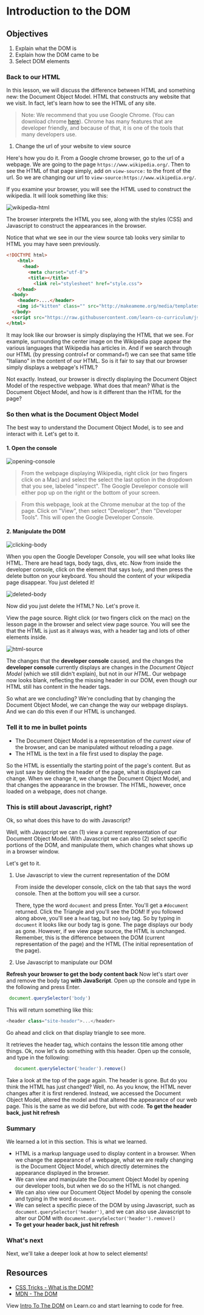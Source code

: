# Introduction to the DOM

## Objectives

1. Explain what the DOM is
2. Explain how the DOM came to be
3. Select DOM elements

### Back to our HTML

In this lesson, we will discuss the difference between HTML and something new: the Document Object Model. HTML that constructs any website that we visit. In fact, let's learn how to see the HTML of any site.

> Note: We recommend that you use Google Chrome.  (You can download chrome [here](https://www.google.com/chrome/browser/desktop/index.html)). Chrome has many features that are developer friendly, and because of that, it is one of the tools that many developers use.

1. Change the url of your website to view source

Here's how you do it. From a Google chrome browser, go to the url of a webpage.  We are going to the page `https://www.wikipedia.org/`.  Then to see the HTML of that page simply, add on `view-source:` to the front of the url.  So we are changing our url to `view-source:https://www.wikipedia.org/`.

If you examine your browser, you will see the HTML used to construct the wikipedia.  It will look something like this:

![wikipedia-html](./wikipedia-html.png)

The browser interprets the HTML you see, along with the styles (CSS) and Javascript to construct the appearances in the browser.  

Notice that what we see in our the view source tab looks very similar to HTML you may have seen previously.

```html
<!DOCTYPE html>
	<html>
	  <head>
	    <meta charset="utf-8">
	    <title></title>
	      <link rel="stylesheet" href="style.css">
  	</head>
  <body>
    <header>....</header>
    <img id="kitten" class="" src="http://makeameme.org/media/templates/120/grumpy_cat.jpg" alt="" width="120" height="120">
  </body>
  <script src="https://raw.githubusercontent.com/learn-co-curriculum/js-and-the-web/master/spin.js" charset="utf-8"></script>
</html>

```

It may look like our browser is simply displaying the HTML that we see.  For example, surrounding the center image on the Wikipedia page appear the various languages that Wikipedia has articles in.  And if we search through our HTML (by pressing control+f or command+f) we can see that same title "Italiano" in the content of our HTML.  So is it fair to say that our browser simply displays a webpage's HTML?   

Not exactly.  Instead, our browser is directly displaying the Document Object Model of the respective webpage. What does that mean?  What is the Document Object Model, and how is it different than the HTML for the page?

### So then what is the Document Object Model

The best way to understand the Document Object Model, is to see and interact with it. Let's get to it.

#### 1. Open the console

![opening-console](opening-console.gif)

> From the webpage displaying Wikipedia, right click (or two fingers click on a Mac) and select the select the last option in the dropdown that you see, labeled "inspect".  The Google Develepor console will either pop up on the right or the bottom of your screen.

> From this webpage, look at the Chrome menubar at the top of the page. Click on "View", then select "Developer", then "Developer Tools". This will open the Google Developer Console.

#### 2. Manipulate the DOM

![clicking-body](./clicking-body.png)


When you open the Google Developer Console, you will see what looks like HTML. There are head tags, body tags, divs, etc. Now from inside the developer console, click on the element that says `body`, and then press the delete button on your keyboard. You should the content of your wikipedia page disappear. You just deleted it!

![deleted-body](./deleted-wiki.png)

Now did you just delete the HTML? No. Let's prove it.

View the page source. Right click (or two fingers click on the mac) on the lesson page in the browser and select view page source.  You will see the that the HTML is just as it always was, with a header tag and lots of other elements inside.  

![html-source](./wikipedia-html.png)

The changes that the **developer console** caused, and the changes the **developer console** currently displays are changes in the *Document Object Model* (which we still didn't explain), but not in our *HTML*. Our webpage now looks blank, reflecting the missing header in our DOM, even though our HTML still has content in the header tags.  

So what are we concluding? We're concluding that by changing the Document Object Model, we can change the way our webpage displays. And we can do this even if our HTML is unchanged.  

### Tell it to me in bullet points

  * The Document Object Model is a representation of the *current view* of the browser, and can be manipulated without reloading a page.  
  * The HTML is the text in a file first used to display the page.

So the HTML is essentially the starting point of the page's content. But as we just saw by deleting the header of the page, what is displayed can change. When we change it, we change the Document Object Model, and that changes the appearance in the browser. The HTML, however, once loaded on a webpage, does not change.  

### This is still about Javascript, right?

Ok, so what does this have to do with Javascript?  

Well, with Javascript we can (1) view a current representation of our Document Object Model. With Javascript we can also (2) select specific portions of the DOM, and manipulate them, which changes what shows up in a browser window.

Let's get to it.

1. Use Javascript to view the current representation of the DOM

	From inside the developer console, click on the tab that says the word console. Then at the bottom you will see a cursor.  

	There, type the word `document` and press Enter. You'll get a `#document` returned. Click the Triangle and you'll see the DOM! If you followed along above, you'll see a `head` tag, but no `body` tag. So by typing in `document` it looks like our body tag is gone. The page displays our body as gone. However, if we view page source, the HTML is unchanged. Remember, this is the difference between the DOM (current representation of the page) and the HTML (The initial representation of the page).

2. Use Javascript to manipulate our DOM

**Refresh your browser to get the body content back** Now let's start over and remove the body tag **with JavaScript**. Open up the console and type in the following and press Enter.

  ```javascript
   document.querySelector('body')
  ```

This will return something like this: 

```js
<header class="site-header">...</header>
```

Go ahead and click on that display triangle to see more.

It retrieves the header tag, which contains the lesson title among other things. Ok, now let's do something with this header. Open up the console, and type in the following:

```javascript
   document.querySelector('header').remove()
```

Take a look at the top of the page again. The header is gone. But do you think the HTML has just changed? Well, no. As you know, the HTML never changes after it is first rendered. Instead, we accessed the Document Object Model, altered the model and that altered the appearance of our web page. This is the same as we did before, but with code. **To get the header back, just hit refresh**

### Summary

We learned a lot in this section. This is what we learned.  

* HTML is a markup language used to display content in a browser. When we change the appearance of a webpage, what we are really changing is the Document Object Model, which directly determines the appearance displayed in the browser.  
* We can view and manipulate the Document Object Model by opening our developer tools, but when we do so the HTML is not changed.  
* We can also view our Document Object Model by opening the console and typing in the word `document`.
* We can select a specific piece of the DOM by using Javascript, such as `document.querySelector('header')`, and we can also use Javascript to alter our DOM with `document.querySelector('header').remove()`
* **To get your header back, just hit refresh**


### What's next

Next, we'll take a deeper look at how to select elements!

## Resources

- [CSS Tricks - What is the DOM?](https://css-tricks.com/dom/)
- [MDN - The DOM](https://developer.mozilla.org/en-US/docs/Web/API/Document_Object_Model/Introduction)

<p class='util--hide'>View <a href='https://learn.co/lessons/introduction-to-the-dom'>Intro To The DOM</a> on Learn.co and start learning to code for free.</p>
